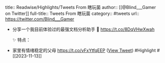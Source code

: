 title:: Readwise/Highlights/Tweets From 瞎玩菌
author:: [[@Blind___Gamer on Twitter]]
full-title:: Tweets From 瞎玩菌
category:: #tweets
url:: https://twitter.com/Blind___Gamer
- 分享一个我目前体验过的最强文档分析助手
  🔗 https://t.co/8DqVHwXwah
  
  ✨ 特点：
- 家里有情绪稳定的父母 https://t.co/vFxYtfqEEP ([View Tweet](https://twitter.com/Blind___Gamer/status/1722874034407567665)) #Highlight #[[2023-11-13]]